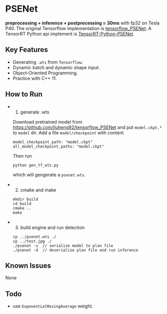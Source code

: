 # PSENet

**preprocessing + inference + postprocessing = 30ms** with fp32 on Tesla P40. 
The original Tensorflow implementation is [tensorflow_PSENet](https://github.com/liuheng92/tensorflow_PSENet). A TensorRT Python api implement is [TensorRT-Python-PSENet](https://github.com/upczww/TensorRT-Python-PSENet).

## Key Features
- Generating `.wts` from `Tensorflow`.
- Dynamic batch and dynamic shape input.
- Object-Oriented Programming.
- Practice with C++ 11.


<p align="center">

## How to Run

* 1. generate .wts

  Download pretrained model from https://github.com/liuheng92/tensorflow_PSENet
  and put `model.ckpt.*` to `model` dir. Add a file `model/checkpoint` with content
    ```
    model_checkpoint_path: "model.ckpt"
    all_model_checkpoint_paths: "model.ckpt"
    ```
    Then run

    ```
    python gen_tf_wts.py
    ```
    which will gengerate a `psenet.wts`.
* 2. cmake and make

  ```
  mkdir build
  cd build
  cmake ..
  make
  ```
* 3. build engine and run detection
  ```
  cp ../psenet.wts ./
  cp ../test.jpg ./
  ./psenet -s  // serialize model to plan file
  ./psenet -d  // deserialize plan file and run inference
  ```

## Known Issues
None

## Todo

* use `ExponentialMovingAverage` weight.
